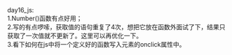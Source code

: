 ﻿day16_js: <br>
1.Number()函数有点好用；<br>
2.写的有点啰嗦，获取值的语句重复了4次，想把它放在函数外面试了下，结果只获取了一次值就不更新了。这里可以再优化一下。<br>
3.看下如何在js中将一个定义好的函数写入元素的onclick属性中。<br>
